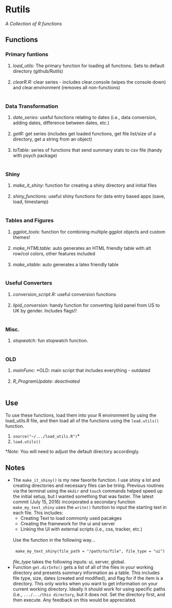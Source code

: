 # Rutils
<i>A Collection of R functions</i>

## Functions

### Primary funtions

<ol>
    <li><i>load_utils:</i> The primary function for loading all functions. Sets to default directory (github/Rutils)</li><br>
    <li><i> clearR.R:</i> clear series - includes clear.console (wipes the console down) and clear.environment (removes all non-functions)</li><br>
</ol>

### Data Transformation

<ol>
    <li><i> date_series:</i> useful functions relating to dates (i.e., data conversion, adding dates, difference between dates, etc.)</li><br>
    <li><i> getR:</i> get series (includes get loaded functions, get file list/size of a directory, get a string from an object)</li><br>
    <li><i> toTable:</i> series of functions that send summary stats to csv file (handy with psych package)</li><br>
</ol>

### Shiny

<ol>
    <li><i> make_it_shiny:</i> function for creating a shiny directory and initial files</li><br>
    <li><i> shiny_functions:</i> useful shiny functions for data entry based apps (save, load, timestamp)</li><br> 
</ol>

### Tables and Figures

<ol>
    <li><i> ggplot_tools:</i> function for combining multiple ggplot objects and custom themes!</li><br>
    <li><i> make_HTMLtable:</i> auto generates an HTML friendly table with alt row/col colors, other features included</li><br>
    <li><i> make_xtable:</i> auto generates a latex friendly table</li><br>
</ol>

### Useful Converters

<ol>
    <li><i> conversion_script.R:</i> useful conversion functions</li><br>
    <li><i> lipid_conversion:</i> handy function for converting lipid panel from US to UK by gender. Includes flags!!</li><br>
</ol>


### Misc.

<ol>
    <li><i> stopwatch:</i> fun stopwatch function.</li> <br>
</ol>

### OLD

<ol>
    <li><i> mainFunc:</i> *OLD: main script that includes everything - outdated </li><br>
    <li><i> R_ProgramUpdate:</i> <i>deactivated</i></li><br>

</ol>

## Use

To use these functions, load them into your R environment by using the load_utils.R file, and then
load all of the functions using the <code>load.utils()</code> function.

<ol>
    <li><code>source("~/.../load_utils.R")</code>*</li>
    <li><code>load.utils()</code></li>
</ol>

*<i>Note</i>: You will need to adjust the default directory accordingly.

## Notes

<ul>
    <li>The <code>make_it_shiny()</code> is my new favorite function. I use shiny a lot 
    and creating directories and necessary files can be tiring. Previous routines via the 
    terminal using the <code>mkdir</code> and <code>touch</code> commands helped speed up the initial
    setup, but I wanted something that was faster. The latest commit (July 15, 2016) incorporated
    a secondary function <code>make_my_text_shiny</code> uses the <code>write()</code> function
    to input the starting text in each file. This includes:<br>
        <ul>
            <li>Creating Text to load commonly used pacakges</li>
            <li>Creating the framework for the ui and server</li>
            <li>Linking the UI with external scripts (i.e., css, tracker, etc.)</li>
        </ul>
    <br>
    Use the function in the following way...<br><br>
    &nbsp;&nbsp;<code>make_my_text_shiny(file_path = "/path/to/file", file_type = "ui")</code><br><br>
    <i>file_type</i> takes the following inputs: ui, server, global.
    </li>
    <li>Function <code>get.dirInfo()</code> gets a list of all of the files in your working directory
    and presents summary information as a table. This includes file type, size, dates (created and modified), and
    flag for if the item is a directory. This only works when you want to get information on your current working directory.
    Ideally it should work for using specific paths (i.e., <code>.../.../this directory</code>, but it does not. Set the directory first, 
    and then execute. Any feedback on this would be appreciated.</li>
    
</ul>

